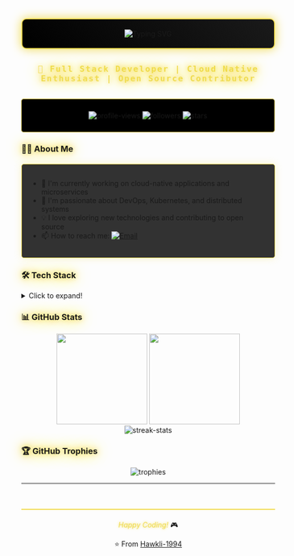 <div align="center">
  <div style="background: linear-gradient(45deg, #000000, #1a1a1a);
              border: 2px solid #F0DB4F;
              border-radius: 10px;
              padding: 20px;
              margin: 20px 0;
              box-shadow: 0 0 20px #F0DB4F;">
    <img src="https://readme-typing-svg.herokuapp.com?font=Source+Code+Pro&size=35&duration=4000&pause=1000&color=F0DB4F&background=000000&center=true&vCenter=true&width=800&height=80&lines=Hello%2C+I'm+Hawkli!;Welcome+to+my+GitHub+Profile!" alt="Typing SVG" />
  </div>
</div>

<h3 align="center" style="color: #F0DB4F;
                         text-shadow: 0 0 10px #F0DB4F;
                         font-family: 'Source Code Pro', monospace;
                         letter-spacing: 2px;
                         margin: 30px 0;">
  🚀 Full Stack Developer | Cloud Native Enthusiast | Open Source Contributor
</h3>

<div align="center" style="background: #000;
                          border: 1px solid #F0DB4F;
                          border-radius: 5px;
                          padding: 10px;
                          margin: 20px 0;
                          animation: glitch 2s infinite;">
  <p align="center">
    <img src="https://komarev.com/ghpvc/?username=hawkli-1994&label=Profile%20views&color=F0DB4F&style=flat" alt="profile-views">
    <img src="https://img.shields.io/github/followers/hawkli-1994?style=social" alt="followers">
    <img src="https://img.shields.io/github/stars/hawkli-1994?style=social" alt="stars">
  </p>
</div>

<style>
@keyframes glitch {
  0% {
    transform: translate(0);
  }
  20% {
    transform: translate(-2px, 2px);
  }
  40% {
    transform: translate(-2px, -2px);
  }
  60% {
    transform: translate(2px, 2px);
  }
  80% {
    transform: translate(2px, -2px);
  }
  100% {
    transform: translate(0);
  }
}

@keyframes neon {
  from {
    text-shadow: 0 0 10px #F0DB4F,
                 0 0 20px #F0DB4F,
                 0 0 30px #F0DB4F;
  }
  to {
    text-shadow: 0 0 5px #F0DB4F,
                 0 0 15px #F0DB4F,
                 0 0 25px #F0DB4F;
  }
}

h3, h2 {
  animation: neon 1.5s ease-in-out infinite alternate;
}

.tech-stack {
  background: rgba(0, 0, 0, 0.8);
  border: 1px solid #F0DB4F;
  border-radius: 5px;
  padding: 15px;
  margin: 20px 0;
  box-shadow: 0 0 15px rgba(240, 219, 79, 0.3);
}

.stats-card {
  transition: all 0.3s ease;
}

.stats-card:hover {
  transform: translateY(-5px);
  box-shadow: 0 0 20px #F0DB4F;
}
</style>

### 👨‍💻 About Me

<div class="tech-stack">

- 🔭 I'm currently working on cloud-native applications and microservices
- 🌱 I'm passionate about DevOps, Kubernetes, and distributed systems
- 💡 I love exploring new technologies and contributing to open source
- 📫 How to reach me: [![Email](https://img.shields.io/badge/Email-hawkli--1994@outlook.com-F0DB4F?style=flat-square&logo=gmail)](mailto:hawkli-1994@outlook.com)

</div>

### 🛠️ Tech Stack

<details>
<summary>Click to expand!</summary>

#### Languages
![Python](https://img.shields.io/badge/-Python-3776AB?style=flat-square&logo=Python&logoColor=white)
![JavaScript](https://img.shields.io/badge/-JavaScript-F7DF1E?style=flat-square&logo=javascript&logoColor=black)
![TypeScript](https://img.shields.io/badge/-TypeScript-007ACC?style=flat-square&logo=typescript&logoColor=white)
![Go](https://img.shields.io/badge/-Go-00ADD8?style=flat-square&logo=go&logoColor=white)
![Rust](https://img.shields.io/badge/-Rust-000000?style=flat-square&logo=rust&logoColor=white)

#### Frontend
![React](https://img.shields.io/badge/-React-61DAFB?style=flat-square&logo=react&logoColor=black)
![Vue.js](https://img.shields.io/badge/-Vue.js-4FC08D?style=flat-square&logo=vue.js&logoColor=white)
![Next.js](https://img.shields.io/badge/-Next.js-000000?style=flat-square&logo=next.js&logoColor=white)

#### Backend
![Node.js](https://img.shields.io/badge/-Node.js-339933?style=flat-square&logo=node.js&logoColor=white)
![Django](https://img.shields.io/badge/-Django-092E20?style=flat-square&logo=django&logoColor=white)
![Flask](https://img.shields.io/badge/-Flask-000000?style=flat-square&logo=flask&logoColor=white)

#### Database & Cache
![PostgreSQL](https://img.shields.io/badge/-PostgreSQL-336791?style=flat-square&logo=postgresql&logoColor=white)
![MySQL](https://img.shields.io/badge/-MySQL-4479A1?style=flat-square&logo=mysql&logoColor=white)
![Redis](https://img.shields.io/badge/-Redis-DC382D?style=flat-square&logo=redis&logoColor=white)

#### DevOps & Cloud
![Docker](https://img.shields.io/badge/-Docker-2496ED?style=flat-square&logo=docker&logoColor=white)
![Kubernetes](https://img.shields.io/badge/-Kubernetes-326CE5?style=flat-square&logo=kubernetes&logoColor=white)
![AWS](https://img.shields.io/badge/-AWS-232F3E?style=flat-square&logo=amazon-aws&logoColor=white)
![GCP](https://img.shields.io/badge/-GCP-4285F4?style=flat-square&logo=google-cloud&logoColor=white)

</details>

### 📊 GitHub Stats

<div align="center" class="stats-card">
  <img height="180em" src="https://github-readme-stats.vercel.app/api?username=hawkli-1994&show_icons=true&theme=vision-friendly-dark&include_all_commits=true&count_private=true&title_color=F0DB4F&icon_color=F0DB4F&border_color=F0DB4F&bg_color=000000"/>
  <img height="180em" src="https://github-readme-stats.vercel.app/api/top-langs/?username=hawkli-1994&layout=compact&langs_count=8&theme=vision-friendly-dark&title_color=F0DB4F&border_color=F0DB4F&bg_color=000000"/>
</div>

<div align="center">
  <img src="https://github-readme-streak-stats.herokuapp.com/?user=hawkli-1994&theme=dark&ring=F0DB4F&fire=F0DB4F&currStreakLabel=F0DB4F&border=F0DB4F" alt="streak-stats">
</div>

### 🏆 GitHub Trophies
<div align="center">
  <img src="https://github-profile-trophy.vercel.app/?username=hawkli-1994&theme=darkhub&column=7&title_color=F0DB4F&theme_color=F0DB4F" alt="trophies">
</div>

---

<div align="center" style="margin-top: 50px;
                          border-top: 2px solid #F0DB4F;
                          padding-top: 20px;">
  <i style="color: #F0DB4F; text-shadow: 0 0 5px #F0DB4F;">Happy Coding!</i> 🎮
  
  ⭐️ From [Hawkli-1994](https://github.com/hawkli-1994)
</div>
